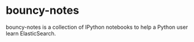 # bouncy-notes

bouncy-notes is a collection of IPython notebooks to help a Python user learn ElasticSearch.
